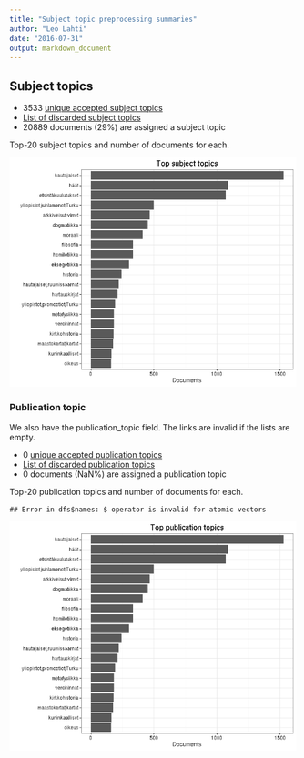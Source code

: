 ```yaml
---
title: "Subject topic preprocessing summaries"
author: "Leo Lahti"
date: "2016-07-31"
output: markdown_document
---
```


## Subject topics



  * 3533 [unique accepted subject topics](output.tables/subject_topic_accepted.csv)
  * [List of discarded subject topics](output.tables/subject_topic_discarded.csv)
  * 20889 documents (29%) are assigned a subject topic 


Top-20 subject topics and number of documents for each.

![plot of chunk summarytopics22](figure/summarytopics22-1.png)

### Publication topic

We also have the publication_topic field. The links are invalid if the lists are empty.



  * 0 [unique accepted publication topics](output.tables/publication_topic_accepted.csv)
  * [List of discarded publication topics](output.tables/publication_topic_discarded.csv)
  * 0 documents (NaN%) are assigned a publication topic 


Top-20 publication topics and number of documents for each.


```
## Error in dfs$names: $ operator is invalid for atomic vectors
```

![plot of chunk summarytopics223](figure/summarytopics223-1.png)
